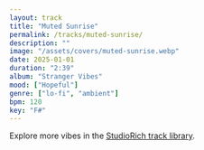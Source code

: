 ```yaml
---
layout: track
title: "Muted Sunrise"
permalink: /tracks/muted-sunrise/
description: ""
image: "/assets/covers/muted-sunrise.webp"
date: 2025-01-01
duration: "2:39"
album: "Stranger Vibes"
mood: ["Hopeful"]
genre: ["lo-fi", "ambient"]
bpm: 120
key: "F#"
---
```


Explore more vibes in the [StudioRich track library](/tracks/).
